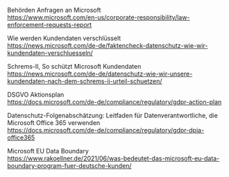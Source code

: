 Behörden Anfragen an Microsoft  
https://www.microsoft.com/en-us/corporate-responsibility/law-enforcement-requests-report  
  
Wie werden Kundendaten verschlüsselt  
https://news.microsoft.com/de-de/faktencheck-datenschutz-wie-wir-kundendaten-verschluesseln/  
  
Schrems-II, So schützt Microsoft Kundendaten  
https://news.microsoft.com/de-de/datenschutz-wie-wir-unsere-kundendaten-nach-dem-schrems-ii-urteil-schuetzen/  
  
DSGVO Aktionsplan  
https://docs.microsoft.com/de-de/compliance/regulatory/gdpr-action-plan  
  
Datenschutz-Folgenabschätzung: Leitfaden für Datenverantwortliche, die Microsoft Office 365 verwenden  
https://docs.microsoft.com/de-de/compliance/regulatory/gdpr-dpia-office365  

Microsoft EU Data Boundary  
https://www.rakoellner.de/2021/06/was-bedeutet-das-microsoft-eu-data-boundary-program-fuer-deutsche-kunden/  
